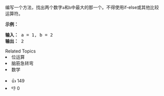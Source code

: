 <p>编写一个方法，找出两个数字<code>a</code>和<code>b</code>中最大的那一个。不得使用if-else或其他比较运算符。</p> 
<p><strong>示例：</strong></p> 
<pre><strong>输入：</strong> a = 1, b = 2
<strong>输出：</strong> 2
</pre>

<div><div>Related Topics</div><div><li>位运算</li><li>脑筋急转弯</li><li>数学</li></div></div><br><div><li>👍 149</li><li>👎 0</li></div>